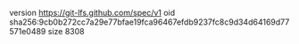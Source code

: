 version https://git-lfs.github.com/spec/v1
oid sha256:9cb0b272cc7a29e77bfae19fca96467efdb9237fc8c9d34d64169d77571e0489
size 8308

